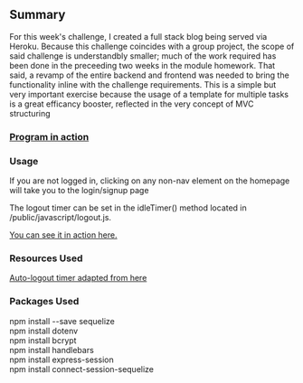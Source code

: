 ## Summary

For this week's challenge, I created a full stack blog being served via Heroku. Because this challenge coincides with
a group project, the scope of said challenge is understandbly smaller; much of the work required has been done in the preceeding two 
weeks in the module homework. That said, a revamp of the entire backend and frontend was needed to bring the functionality inline with 
the challenge requirements. This is a simple but very important exercise because the usage of a template for 
multiple tasks is a great efficancy booster, reflected in the very concept of MVC structuring

### [Program in action](https://www.youtube.com/watch?v=vtFeduhYlgE)

### Usage

If you are not logged in, clicking on any non-nav element on the homepage will take you to the login/signup page

The logout timer can be set in the idleTimer() method located in /public/javascript/logout.js. 

[You can see it in action here.](https://www.youtube.com/watch?v=YvdwpdaQVa0)

### Resources Used
[Auto-logout timer adapted from here](https://gist.github.com/gerard-kanters/2ce9daa5c23d8abe36c2)

### Packages Used

npm install --save sequelize</br>
npm install dotenv</br>
npm install bcrypt</br>
npm install handlebars</br>
npm install express-session</br>
npm install connect-session-sequelize</br>
